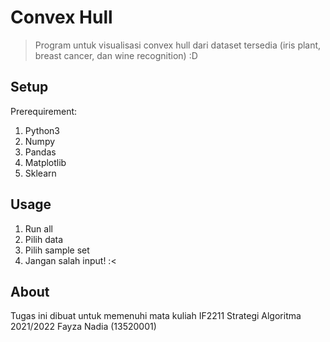 # Convex Hull
> Program untuk visualisasi convex hull dari dataset tersedia (iris plant, breast cancer, dan wine recognition) :D

## Setup
Prerequirement:
1. Python3
2. Numpy
3. Pandas
4. Matplotlib
5. Sklearn

## Usage
1. Run all
2. Pilih data
3. Pilih sample set 
4. Jangan salah input! :<

## About
Tugas ini dibuat untuk memenuhi mata kuliah IF2211 Strategi Algoritma 2021/2022
Fayza Nadia (13520001)            
